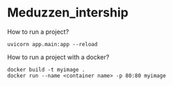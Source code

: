 # Meduzzen_intership
How to run a project?
```
uvicorn app.main:app --reload
```

How to run a project with a docker?
```
docker build -t myimage .
docker run --name <container name> -p 80:80 myimage
```
